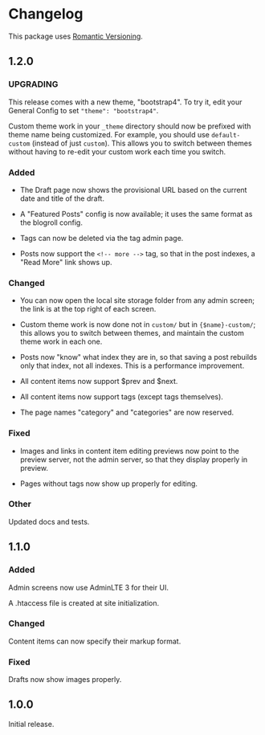 # Changelog

This package uses [Romantic Versioning](http://blog.legacyteam.info/2015/12/romver-romantic-versioning/).

## 1.2.0

### UPGRADING

This release comes with a new theme, "bootstrap4". To try it, edit your General Config to set `"theme": "bootstrap4"`.

Custom theme work in your `_theme` directory should now be prefixed with theme name being customized. For example, you should use `default-custom` (instead of just `custom`). This allows you to switch between themes without having to re-edit your custom work each time you switch.

### Added

- The Draft page now shows the provisional URL based on the current date and title of the draft.

- A "Featured Posts" config is now available; it uses the same format as the blogroll config.

- Tags can now be deleted via the tag admin page.

- Posts now support the `<!-- more -->` tag, so that in the post indexes, a "Read More" link shows up.

### Changed

- You can now open the local site storage folder from any admin screen; the link is at the top right of each screen.

- Custom theme work is now done not in `custom/` but in `{$name}-custom/`; this allows you to switch between themes, and maintain the custom theme work in each one.

- Posts now "know" what index they are in, so that saving a post rebuilds only that index, not all indexes. This is a performance improvement.

- All content items now support $prev and $next.

- All content items now support tags (except tags themselves).

- The page names "category" and "categories" are now reserved.

### Fixed

- Images and links in content item editing previews now point to the preview server, not the admin server, so that they display properly in preview.

- Pages without tags now show up properly for editing.

### Other

Updated docs and tests.


## 1.1.0

### Added

Admin screens now use AdminLTE 3 for their UI.

A .htaccess file is created at site initialization.

### Changed

Content items can now specify their markup format.

### Fixed

Drafts now show images properly.


## 1.0.0

Initial release.

